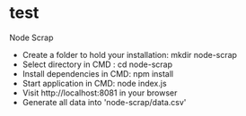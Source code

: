 # test
Node Scrap 

<ul>
  <li>Create a folder to hold your installation: mkdir node-scrap</li>
  <li>Select directory in CMD : cd node-scrap</li>
  <li>Install dependencies in CMD: npm install</li>
  <li>Start application in CMD: node index.js</li>
  <li>Visit http://localhost:8081 in your browser</li>
  <li>Generate all data into 'node-scrap/data.csv'</li>
<ul> 

